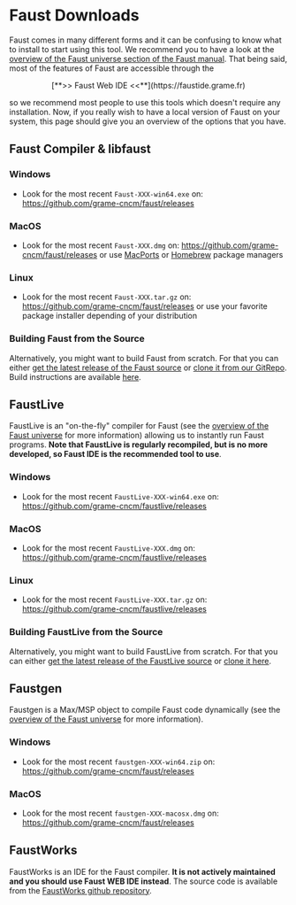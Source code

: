 # Faust Downloads

Faust comes in many different forms and it can be confusing to know what to install to start using this tool. We recommend you to have a look at the [overview of the Faust universe section of the Faust manual](https://faustdoc.grame.fr/manual/overview/). That being said, most of the features of Faust are accessible through the 

<center>[**>> Faust Web IDE <<**](https://faustide.grame.fr)</center>

so we recommend most people to use this tools which doesn't require any installation. Now, if you really wish to have a local version of Faust on your system, this page should give you an overview of the options that you have.

## Faust Compiler &amp; libfaust

### Windows

* Look for the most recent `Faust-XXX-win64.exe` on: <https://github.com/grame-cncm/faust/releases>

### MacOS

* Look for the most recent `Faust-XXX.dmg` on: <https://github.com/grame-cncm/faust/releases> or use [MacPorts](https://www.macports.org) or [Homebrew](https://brew.sh) package managers

### Linux

* Look for the most recent `Faust-XXX.tar.gz` on: <https://github.com/grame-cncm/faust/releases> or use your favorite package installer depending of your distribution

### Building Faust from the Source

Alternatively, you might want to build Faust from scratch. For that you can either [get the latest release of the Faust source](https://github.com/grame-cncm/faust/releases) or [clone it from our GitRepo](https://github.com/grame-cncm/faust). Build instructions are available [here](https://github.com/grame-cncm/faust/wiki).

## FaustLive

FaustLive is an "on-the-fly" compiler for Faust (see the [overview of the Faust universe](https://faustdoc.grame.fr/manual/overview/) for more information) allowing us to instantly run Faust programs. **Note that FaustLive is regularly recompiled, but is no more developed, so Faust IDE is the recommended tool to use**.  

### Windows

* Look for the most recent `FaustLive-XXX-win64.exe` on: <https://github.com/grame-cncm/faustlive/releases>

### MacOS

* Look for the most recent `FaustLive-XXX.dmg` on: <https://github.com/grame-cncm/faustlive/releases>

### Linux

* Look for the most recent `FaustLive-XXX.tar.gz` on: <https://github.com/grame-cncm/faustlive/releases>

### Building FaustLive from the Source

Alternatively, you might want to build FaustLive from scratch. For that you can either [get the latest release of the FaustLive source](https://github.com/grame-cncm/faustlive/releases) or [clone it here](https://github.com/grame-cncm/faustlive).

## Faustgen

Faustgen is a Max/MSP object to compile Faust code dynamically (see the [overview of the Faust universe](https://faustdoc.grame.fr/manual/overview/) for more information).

### Windows

* Look for the most recent `faustgen-XXX-win64.zip` on: <https://github.com/grame-cncm/faust/releases>

### MacOS

* Look for the most recent `faustgen-XXX-macosx.dmg` on: <https://github.com/grame-cncm/faust/releases>

## FaustWorks

FaustWorks is an IDE for the Faust compiler. **It is not actively maintained and you should use Faust WEB IDE instead**. The source code is available from the [FaustWorks github repository](https://github.com/grame-cncm/faustworks).
